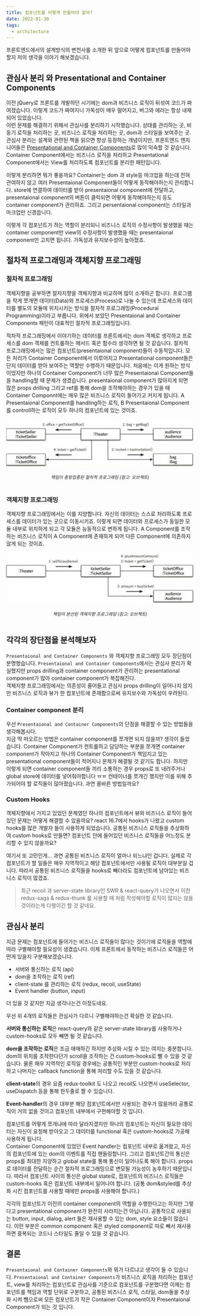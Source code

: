 ```yaml
---
title: 컴포넌트를 어떻게 만들어야 할까?
date: 2022-01-30
tags:
  - architecture
---
```


프론트엔드에서의 설계방식의 변천사를 소개한 뒤 앞으로 어떻게 컴포넌트를 만들어야 할지 저의 생각을 이야기 해보겠습니다.

<!--truncate-->

## 관심사 분리 와 Presentational and Container Components

이전 jQuery로 프론트를 개발하던 시기에는 dom과 비즈니스 로직이 뒤섞여 코드가 짜여졌습니다. 이렇게 코드가 짜여지니 가독성이 매우 떨어지고, 버그와 에러는 항상 내재되어 있었습니다.  
이런 문제를 해결하기 위해서 관심사를 분리하기 시작했습니다. 상태를 관리하는 곳, 비동기 로직을 처리하는 곳, 비즈니스 로직을 처리하는 곳, dom과 스타일을 보여주는 곳.  
관심사 분리는 설계와 관련된 책을 읽으면 항상 등장하는 개념이지만, 프론트엔드 엔지니어들은 [Presentational and Container Components](https://medium.com/@dan_abramov/smart-and-dumb-components-7ca2f9a7c7d0)로 많이 익숙할 것 같습니다.
Container Component에서는 비즈니스 로직을 처리하고 Presentational Component에서는 View를 처리하도록 컴포넌트를 분리한 패턴입니다.

이렇게 분리하면 뭐가 좋을까요? Container는 dom 과 style등 마크업을 하는데 전혀 관여하지 않고 여러 Presentaional Component들이 어떻게 동작해야하는지 관리합니다. store에 연결하여 데이터를 받아 presentaional component에 전달하고, presentaional component의 버튼이 클릭되면 어떻게 동작해야하는지 등도 container component가 관리하죠. 그리고 persentaional component는 스타일과 마크업만 신경씁니다.

이렇게 각 컴포넌트가 하는 역할이 분리되니 비즈니스 로직의 수정사항이 발생했을 때는 container component만 view의 수정사항이 발생했을 때는 presentaional component만 고치면 됩니다. 가독성과 유지보수성이 높아졌죠.

## 절차적 프로그래밍과 객체지향 프로그래밍

### 절차적 프로그래밍

객체지향을 공부하면 절차지향을 객체지향과 비교하며 많이 소개하곤 합니다. 프로그램을 작게 쪼개면 데이터(Data)와 프로세스(Process)로 나눌 수 있는데 프로세스와 데이터를 별도의 모듈에 위치시키는 방식을 절차적 프로그래밍(Procedural Programming)이라고 부릅니다. 위에서 보았던 Presentaional and Container Components 패턴이 대표적인 절차적 프로그래밍입니다.

적차적 프로그래밍에서 이야기하는 데이터를 프론트에서는 dom 객체로 생각하고 프로세스를 dom 객체를 컨트롤하는 메서드 혹은 함수라 생각하면 될 것 같습니다. 절차적 프로그래밍에서는 많은 컴포넌트(presentaional component)들이 수동적입니다. 모든 처리가 Container Component에서 이루어지고 Presentational component들은 단지 데이터를 받아 보여주는 역할만 수행하기 때문입니다. 처음에는 이게 원하는 방식이었지만 하나의 Container Component가 너무 많은 Presentaional Component들을 handling할 때 문제가 생겼습니다. presentaional component가 많아지게 되면 많은 props drilling 그리고 ref를 통해 dom을 조작해야하는 경우가 있을 때 Container Componnt에는 매우 많은 비즈니스 로직이 들어가고 커지게 됩니다. A Presentaional Component를 handling하는 로직, B Presentaional Component를 controll하는 로직이 모두 하나의 컴포넌트에 있는 것이죠.

![img](./images/절차적-프로그래밍.jpeg)

<center><small><em>책임이 중앙집중된 절차적 프로그래밍 (참고: 오브젝트)</em></small></center>
<br/>

### 객체지향 프로그래밍

객체지향 프로그래밍에서는 이를 지양합니다. 자신의 데이터는 스스로 처리하도록 프로세스를 데이터가 있는 곳으로 이동시키죠. 이렇게 되면 데이터와 프로세스가 동일한 모듈 내부로 위치하게 되고 각 모듈은 능동적으로 변하게 됩니다. A Component를 조작하는 비즈니스 로직이 A Component에 존재하게 되어 다른 Component에 의존하지 않게 되는 것이죠.

![img](./images/객체지향-프로그래밍.jpeg)

<center><small><em>책임이 분산된 객체지향 프로그래밍 (참고: 오브젝트)</em></small></center>
<br/>

## 각각의 장단점을 분석해보자

`Presentaional and Container Components` 와 객체지향 프로그래밍 모두 장단점이 분명했습니다.
`Presentaional and Container Components`에서는 관심사 분리가 확실했지만 props drilling과 container component가 관리하는 presentational component가 많아 container component가 복잡해진다.  
객체지향 프로그래밍에서는 의존성이 줄어들고 관심사 props drilling이 일어나지 않지만 비즈니스 로직과 뷰가 한 컴포넌트에 존재함으로써 유지보수와 가독성이 우려된다.

### Container component 분리

우선 `Presentaional and Container Components`의 단점을 해결할 수 있는 방법들을 생각해봅시다.  
지금 딱 떠오르는 방법은 container component를 쪼개면 되지 않을까? 생각이 들었습니다. Container Component가 컨트롤하고 담당하는 부분을 쪼개면 container component가 작아지고 하나의 Container Component가 책임지고 있는 presentational component들이 적어지니 문제가 해결될 것 같기도 합니다. 하지만 이렇게 되면 container component들 끼리 소통하는 경우 props로 또 내려주거나 global store에 데이터를 넣어줘야합니다 ㅠㅠ 컨테이너를 쪼개긴 했지만 이를 위해 추가되어야 할 로직들이 많아졌습니다. 과연 올바른 방법일까요?

### Custom Hooks

객체지향에서 가지고 있었던 문제였던 하나의 컴포넌트에서 뷰와 비즈니스 로직이 들어있던 문제는 어떻게 해결할 수 있을까요? react 16.7에서 hooks가 나왔고 custom hooks를 많은 개발자 들이 사용하게 되었습니다. 공통된 비즈니스 로직들을 추상화하여 custom hooks로 만들면? 컴포넌트 안에 들어있던 비즈니스 로직들을 어느정도 분리할 수 있지 않을까요?

여기서 또 고민인게... 과연 공통된 비즈니스 로직이 얼마나 되느냐인 겁니다. 실제로 각 컴포넌트가 할 일들은 매우 지역적이고 해당 컴포넌트에서만 사용될 로직이 대부분일 겁니다. 따라서 공통된 비즈니스 로직들을 hooks로 빼더라도 컴포넌트에 남아있는 비즈니스 로직이 많겠죠.

> 최근 recoil 과 server-state library인 SWR & react-query가 나오면서 이전 redux-saga & redux-thunk 를 사용할 때 처럼 작성해야할 로직이 많지는 않을 것이라는게 다행이긴 할 것 같네요.

## 관심사 분리

지금 문제는 컴포넌트에 들어가는 비즈니스 로직들이 많다는 것이기에 로직들을 역할에 따라 구별해야할 필요성이 생겼습니다. 이제 프론트에서 동작하는 비즈니스 로직들은 어떤게 있을지 구분해보겠습니다.

- 서버와 통신하는 로직 (api)
- dom을 조작하는 로직 (ref)
- client-state 를 관리하는 로직 (redux, recoil, useState)
- Event handler (button, input)

더 있을 것 같지만 지금 생각나는건 이정도네요.

우선 위 4개의 로직들은 관심사가 다르니 구별해야하는건 확실한 것 같습니다.

**서버와 통신하는 로직**은 react-query와 같은 server-state library를 사용하거나 custom-hooks로 모두 빼면 될 것 같습니다.

**dom을 조작하는 로직**은 조금 애매하긴 하지만 추상화 시킬 수 있는 여지는 충분합니다. dom의 위치를 조작한다던가 scroll을 조작하는 건 custom-hooks로 뺄 수 있을 것 같습니다. 물론 매우 지역적인 로직일 경우에는 공통적인 부분만 custom-hooks로 처리하고 나머지는 callback function을 통해 처리할 수도 있을 것 같습니다.

**client-state**의 경우 요즘 redux-toolkit 도 나오고 recoil도 나오면서 useSelector, useDispatch 등을 통해 한두줄로 짤 수 있습니다.

**Event-handler**의 경우 대부분 해당 컴포넌트에서만 사용되는 경우가 많을꺼라 공통로직이 거의 없을 것이고 컴포넌트 내부에서 구현해야할 것 입니다.

컴포넌트를 어떻게 쪼개냐에 따라 달라지겠지만 하나의 컴포넌트는 자신이 필요한 데이터는 자신이 요청해 받아오고 그 데이터를 functional 혹은 custom-hooks로 가공해 사용하게 됩니다.  
Container Component에 있었던 Event handler는 컴포넌트 내부로 옮겨왔고, 자신의 컴포넌트에 있는 dom의 이벤트를 직접 핸들링합니다. 그리고 컴포넌트간의 통신은 props를 최대한 지양하고 global state를 통해 통신이 일어나도록 해야 합니다. props로 데이터를 전달하는 순간 절차적 프로그래밍으로 변모될 가능성이 농후하기 때문입니다. 따라서 컴포넌트 사이의 통신은 global state로, 컴포넌트의 비즈니스 로직들은 custom-hooks 혹은 컴포넌트 내부에서 일어나야 합니다. (공통 dom&styled를 추상화 시킨 컴포넌트를 사용할 때에만 props를 사용해야 합니다.)

각각의 컴포넌트가 이전의 container component의 역할을 수행한다고는 하지만 그렇다고 presentational component가 완전히 사라지는건 아닙니다. 공통적으로 사용되는 button, input, dialog, alert 들은 재사용할 수 있는 dom, style 요소들이 많습니다. 이런 부분은 common component 혹은 styled component로 따로 빼서 재사용하면 중복되는 코드나 스타일도 줄일 수 있을 것 같습니다.

## 결론

`Presentaional and Container Components`와 뭐가 다르냐고 생각이 들 수 있습니다. `Presentaional and Container Components`가 비즈니스 로직을 처리하는 컴포넌트, view를 처리하는 컴포넌트로 관심사를 기준으로 컴포넌트를 구분했다면 이제는 컴포넌트를 책임과 역할 단위로 구분하고, 공통된 비즈니스 로직, 스타일, dom들을 추상화 시켜 뺌으로써 모든 컴포넌트가 작은 Container Component이자 Presentaional Component가 되는 것 입니다.
